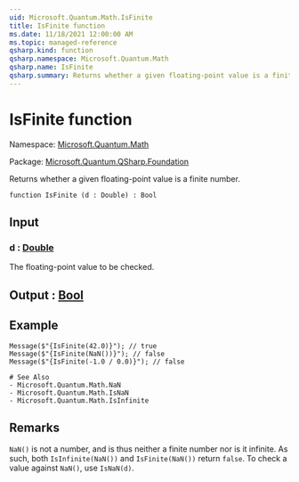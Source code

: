 ```yaml
---
uid: Microsoft.Quantum.Math.IsFinite
title: IsFinite function
ms.date: 11/18/2021 12:00:00 AM
ms.topic: managed-reference
qsharp.kind: function
qsharp.namespace: Microsoft.Quantum.Math
qsharp.name: IsFinite
qsharp.summary: Returns whether a given floating-point value is a finite number.
---
```


# IsFinite function

Namespace: [Microsoft.Quantum.Math](xref:Microsoft.Quantum.Math)

Package: [Microsoft.Quantum.QSharp.Foundation](https://nuget.org/packages/Microsoft.Quantum.QSharp.Foundation)


Returns whether a given floating-point value is a finite number.

```qsharp
function IsFinite (d : Double) : Bool
```


## Input

### d : [Double](xref:microsoft.quantum.qsharp.valueliterals#double-literals)

The floating-point value to be checked.



## Output : [Bool](xref:microsoft.quantum.qsharp.valueliterals#bool-literals)



## Example

```qsharpMessage($"{IsFinite(42.0)}"); // trueMessage($"{IsFinite(NaN())}"); // falseMessage($"{IsFinite(-1.0 / 0.0)}"); // false# See Also- Microsoft.Quantum.Math.NaN- Microsoft.Quantum.Math.IsNaN- Microsoft.Quantum.Math.IsInfinite```

## Remarks

`NaN()` is not a number, and is thus neither a finite number noris it infinite. As such, both `IsInfinite(NaN())` and `IsFinite(NaN())`return `false`. To check a value against `NaN()`, use `IsNaN(d)`.